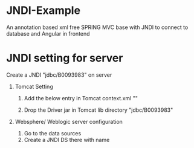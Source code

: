 # JNDI-Example
An annotation based xml free SPRING MVC base with JNDI to connect to database and Angular in frontend

# JNDI setting for server

  Create a JNDI "jdbc/B0093983" on server
  
  1. Tomcat Setting
      1. Add the below entry in Tomcat context.xml
          "<Resource name="jdbc/B0093983"
              auth="Container"
              type="javax.sql.DataSource"
              username=""
              password=""
              url=""
              driverClassName="oracle.jdbc.driver.OracleDriver"
              initialSize="20"
              maxWaitMillis="15000"
              maxTotal="75"
              maxIdle="20"
              maxAge="7200000"
              testOnBorrow="true"
              validationQuery="select 1 from dual"
              />"
              
      2. Drop the Driver jar in Tomcat lib directory "jdbc/B0093983"
      
  2. Websphere/ Weblogic server configuration
      1. Go to the data sources
      2. Create a JNDI DS there with name 
